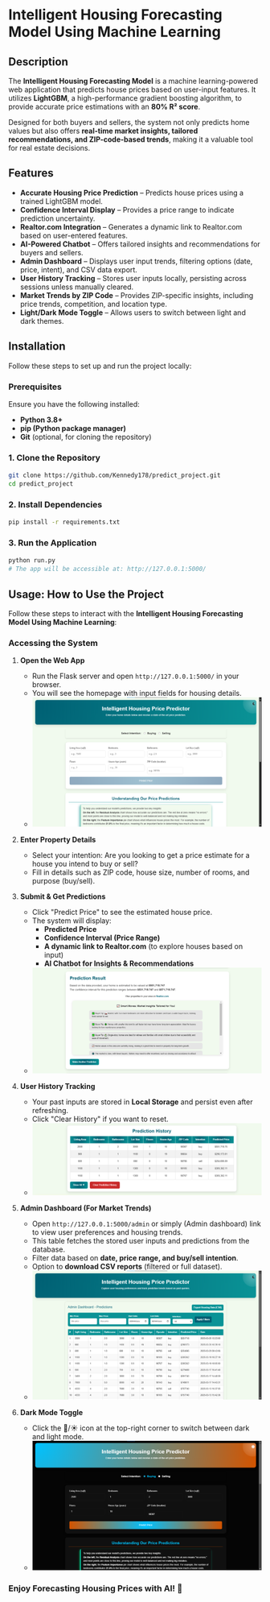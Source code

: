 # Intelligent Housing Forecasting Model Using Machine Learning  

## Description  
The **Intelligent Housing Forecasting Model** is a machine learning-powered web application that predicts house prices based on user-input features. It utilizes **LightGBM**, a high-performance gradient boosting algorithm, to provide accurate price estimations with an **80% R² score**.  

Designed for both buyers and sellers, the system not only predicts home values but also offers **real-time market insights, tailored recommendations, and ZIP-code-based trends**, making it a valuable tool for real estate decisions.

## Features

-  **Accurate Housing Price Prediction** – Predicts house prices using a trained LightGBM model.  
-  **Confidence Interval Display** – Provides a price range to indicate prediction uncertainty.  
-  **Realtor.com Integration** – Generates a dynamic link to Realtor.com based on user-entered features.  
-  **AI-Powered Chatbot** – Offers tailored insights and recommendations for buyers and sellers.  
-  **Admin Dashboard** – Displays user input trends, filtering options (date, price, intent), and CSV data export.  
-  **User History Tracking** – Stores user inputs locally, persisting across sessions unless manually cleared.  
-  **Market Trends by ZIP Code** – Provides ZIP-specific insights, including price trends, competition, and location type.  
-  **Light/Dark Mode Toggle** – Allows users to switch between light and dark themes.  

## Installation  

Follow these steps to set up and run the project locally:  

### Prerequisites  
Ensure you have the following installed:  
- **Python 3.8+**  
- **pip (Python package manager)**  
- **Git** (optional, for cloning the repository)  


### 1. Clone the Repository  
```sh
git clone https://github.com/Kennedy178/predict_project.git
cd predict_project
```

### 2. Install Dependencies
```sh
pip install -r requirements.txt
```

### 3. Run the Application
```sh
python run.py
# The app will be accessible at: http://127.0.0.1:5000/
```

##  Usage: How to Use the Project

Follow these steps to interact with the **Intelligent Housing Forecasting Model Using Machine Learning**:

###  Accessing the System
1. **Open the Web App**  
   - Run the Flask server and open `http://127.0.0.1:5000/` in your browser.  
   - You will see the homepage with input fields for housing details.  
   - ![Homepage](app/static/images/readme/homepage.png)  

2. **Enter Property Details**
   - Select your intention: Are you looking to get a price estimate for a house you intend to buy or sell?
   - Fill in details such as ZIP code, house size, number of rooms, and purpose (buy/sell).
     
4. **Submit & Get Predictions**  
   - Click "Predict Price" to see the estimated house price.  
   - The system will display:
     - **Predicted Price**
     - **Confidence Interval (Price Range)**
     - **A dynamic link to Realtor.com** (to explore houses based on input)
     - **AI Chatbot for Insights & Recommendations**  
   - ![Prediction Results](app/static/images/readme/prediction-results.png)  

5. **User History Tracking**  
   - Your past inputs are stored in **Local Storage** and persist even after refreshing.  
   - Click "Clear History" if you want to reset.  
   - ![User History](app/static/images/readme/user-history.png)  

6. **Admin Dashboard (For Market Trends)**  
   - Open `http://127.0.0.1:5000/admin` or simply (Admin dashboard) link to view user preferences and housing trends.
   - This table fetches the stored user inputs and predictions from the database.  
   - Filter data based on **date, price range, and buy/sell intention**.  
   - Option to **download CSV reports** (filtered or full dataset).  
   - ![Admin Dashboard](app/static/images/readme/admin-dashboard.png)  

7. **Dark Mode Toggle**  
   - Click the 🌙/☀️ icon at the top-right corner to switch between dark and light mode.  
   - ![Dark Mode](app/static/images/readme/dark-mode.png)  

###  Enjoy Forecasting Housing Prices with AI! 🚀






